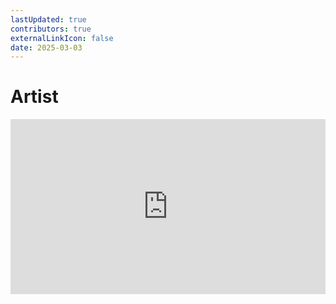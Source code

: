 ```yaml
---
lastUpdated: true
contributors: true
externalLinkIcon: false
date: 2025-03-03
---
```

# A﻿rtist

<!--ARCADE EMBED START--><div style="position: relative; padding-bottom: calc(47.447916666666664% + 41px); height: 0; width: 100%;"><iframe src="https://demo.arcade.software/l5KUhqcboyECJkCWSquN?embed&embed_mobile=tab&embed_desktop=inline&show_copy_link=true" title="Exploración de Reportes de Planilla" frameborder="0" loading="lazy" webkitallowfullscreen mozallowfullscreen allowfullscreen allow="clipboard-write" style="position: absolute; top: 0; left: 0; width: 100%; height: 100%; color-scheme: light;" ></iframe></div><!--ARCADE EMBED END-->